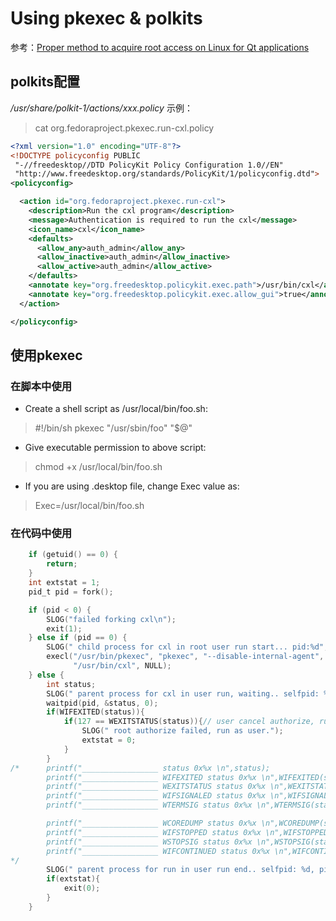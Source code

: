 <!-- TITLE: 提权 -->
<!-- SUBTITLE: A quick summary of 提权 -->

Using pkexec & polkits
===
参考：[Proper method to acquire root access on Linux for Qt applications](https://stackoverflow.com/questions/47885043/proper-method-to-acquire-root-access-on-linux-for-qt-applications) 

polkits配置
---
 */usr/share/polkit-1/actions/xxx.policy*
示例：
>cat org.fedoraproject.pkexec.run-cxl.policy
```xml
<?xml version="1.0" encoding="UTF-8"?>
<!DOCTYPE policyconfig PUBLIC
 "-//freedesktop//DTD PolicyKit Policy Configuration 1.0//EN"
 "http://www.freedesktop.org/standards/PolicyKit/1/policyconfig.dtd">
<policyconfig>

  <action id="org.fedoraproject.pkexec.run-cxl">
    <description>Run the cxl program</description>
    <message>Authentication is required to run the cxl</message>
    <icon_name>cxl</icon_name>
    <defaults>
      <allow_any>auth_admin</allow_any>
      <allow_inactive>auth_admin</allow_inactive>
      <allow_active>auth_admin</allow_active>
    </defaults>
    <annotate key="org.freedesktop.policykit.exec.path">/usr/bin/cxl</annotate>
    <annotate key="org.freedesktop.policykit.exec.allow_gui">true</annotate>
  </action>

</policyconfig>
```
使用pkexec
---
### 在脚本中使用
- Create a shell script as /usr/local/bin/foo.sh:
>\#!/bin/sh
>pkexec "/usr/sbin/foo" "$@"

- Give executable permission to above script:
>chmod +x /usr/local/bin/foo.sh

- If you are using .desktop file, change Exec value as:
>Exec=/usr/local/bin/foo.sh
### 在代码中使用
```c
	if (getuid() == 0) {
		return;
	}
    int extstat = 1;
	pid_t pid = fork();

	if (pid < 0) {
		SLOG("failed forking cxl\n");
		exit(1);
	} else if (pid == 0) {
	    SLOG(" child process for cxl in root user run start... pid:%d",getpid());
		execl("/usr/bin/pkexec", "pkexec", "--disable-internal-agent",
			  "/usr/bin/cxl", NULL);
	} else {
	    int status;
	    SLOG(" parent process for cxl in user run, waiting.. selfpid: %d, pid:%d",getpid(),pid);
        waitpid(pid, &status, 0);
        if(WIFEXITED(status)){
            if(127 == WEXITSTATUS(status)){// user cancel authorize, run as user ,not root. some func would be not provided.
                SLOG(" root authorize failed, run as user.");
                extstat = 0;
            }
        }
/*      printf("_________________ status 0x%x \n",status);
        printf("_________________ WIFEXITED status 0x%x \n",WIFEXITED(status));
        printf("_________________ WEXITSTATUS status 0x%x \n",WEXITSTATUS(status));
        printf("_________________ WIFSIGNALED status 0x%x \n",WIFSIGNALED(status));
        printf("_________________ WTERMSIG status 0x%x \n",WTERMSIG(status));

        printf("_________________ WCOREDUMP status 0x%x \n",WCOREDUMP(status));
        printf("_________________ WIFSTOPPED status 0x%x \n",WIFSTOPPED(status));
        printf("_________________ WSTOPSIG status 0x%x \n",WSTOPSIG(status));
        printf("_________________ WIFCONTINUED status 0x%x \n",WIFCONTINUED(status));
*/
	    SLOG(" parent process for run in user run end.. selfpid: %d, pid:%d",getpid(), pid);
        if(extstat){
            exit(0);
        }
	}
```
